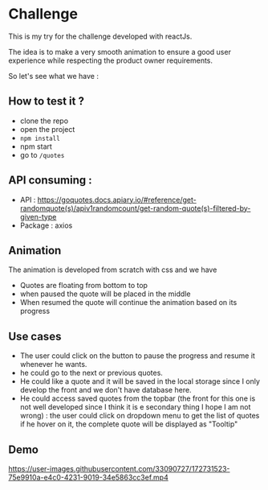 # Challenge
This is my try for the challenge developed with reactJs.

The idea is to make a very smooth animation to ensure a good user experience while respecting the product owner requirements.


So let's see what we have : 
## How to test it ?

- clone the repo
- open the project 
- ``npm install``
- npm start
- go to `/quotes`


## API consuming : 

- API : https://goquotes.docs.apiary.io/#reference/get-randomquote(s)/apiv1randomcount/get-random-quote(s)-filtered-by-given-type
- Package : axios

## Animation

The animation is developed from scratch with css and we have 

- Quotes are floating from bottom to top
- when paused the quote will be placed in the middle
- When resumed the quote will continue the animation based on its progress
  


## Use cases 

- The user could click on the button to pause the progress and resume it whenever he wants. 
- he could go to the next or previous quotes.
- He could like a quote and it will be saved in the local storage since I only develop the front and we don't have database here. 
- He could access saved quotes from the topbar (the front for this one is not well developed since I think it is e secondary thing I hope I am not wrong) : the user could click on dropdown menu  to get the list of quotes if he hover on it, the complete quote will be displayed as "Tooltip"


## Demo 

https://user-images.githubusercontent.com/33090727/172731523-75e9910a-e4c0-4231-9019-34e5863cc3ef.mp4



